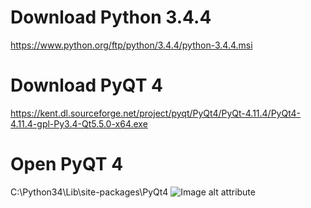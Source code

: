 # Download Python 3.4.4
https://www.python.org/ftp/python/3.4.4/python-3.4.4.msi

# Download PyQT 4
https://kent.dl.sourceforge.net/project/pyqt/PyQt4/PyQt-4.11.4/PyQt4-4.11.4-gpl-Py3.4-Qt5.5.0-x64.exe

# Open PyQT 4
C:\Python34\Lib\site-packages\PyQt4
![Image alt attribute](python-Gui/987.PNG)


